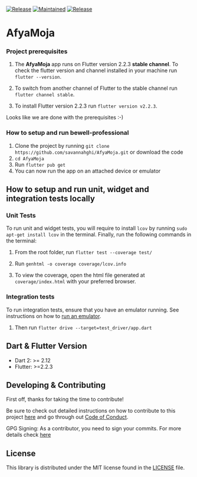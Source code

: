 [![Release](https://img.shields.io/badge/Version-^1.0.0-success.svg?style=for-the-badge)](https://shields.io/)
[![Maintained](https://img.shields.io/badge/Maintained-Actively-informational.svg?style=for-the-badge)](https://shields.io/)
[![Release](https://img.shields.io/badge/Coverage-100-success.svg?style=for-the-badge)](https://shields.io/)

# AfyaMoja

### Project prerequisites

1. The **AfyaMoja** app runs on Flutter version 2.2.3 **stable channel**. To check the flutter version and channel installed in your machine run `flutter --version`.

2. To switch from another channel of Flutter to the stable channel run `flutter channel stable`.

3. To install Flutter version 2.2.3 run `flutter version v2.2.3`.

Looks like we are done with the prerequisites :-)

### How to setup and run bewell-professional

1. Clone the project by running `git clone https://github.com/savannahghi/AfyaMoja.git` or download the code
2. `cd AfyaMoja`
3. Run `flutter pub get`
4. You can now run the app on an attached device or emulator

## How to setup and run unit, widget and integration tests locally

### Unit Tests

To run unit and widget tests, you will require to install `lcov` by running `sudo apt-get install lcov` in the terminal. Finally, run the following commands in the terminal:

1. From the root folder, run `flutter test --coverage test/`

2. Run `genhtml -o coverage coverage/lcov.info`

3. To view the coverage, open the html file generated at `coverage/index.html` with your preferred browser.

### Integration tests

To run integration tests, ensure that you have an emulator running. See instructions on how to [run an emulator](https://flutter.dev/docs/get-started/install/linux#set-up-the-android-emulator).

1. Then run `flutter drive --target=test_driver/app.dart`

## Dart & Flutter Version

- Dart 2: >= 2.12
- Flutter: >=2.2.3

## Developing & Contributing

First off, thanks for taking the time to contribute!

Be sure to check out detailed instructions on how to contribute to this project [here](https://github.com/savannahghi/AfyaMoja/blob/main/CONTRIBUTING.md) and go through out [Code of Conduct](https://github.com/savannahghi/AfyaMoja/blob/main/CODE_OF_CONDUCT.md).

GPG Signing:
As a contributor, you need to sign your commits. For more details check [here](https://docs.github.com/en/github/authenticating-to-github/managing-commit-signature-verification/signing-commits)

## License

This library is distributed under the MIT license found in the [LICENSE](https://github.com/savannahghi/AfyaMoja/blob/main/LICENSE) file.
